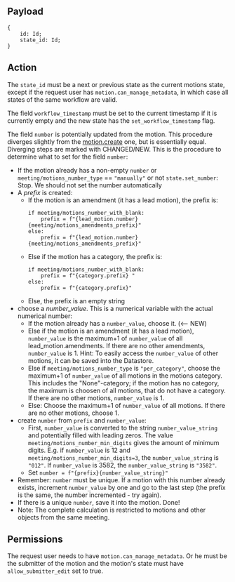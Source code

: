 ## Payload
```
{
    id: Id;
    state_id: Id;
}
```

## Action
The `state_id` must be a next or previous state as the current motions state, except if the request user has `motion.can_manage_metadata`, in which case all states of the same workflow are valid.

The field `workflow_timestamp` must be set to the current timestamp if it is currently empty and the
new state has the `set_workflow_timestamp` flag.

The field `number` is potentially updated from the motion. This procedure diverges slightly from the [motion.create](motion.create.md) one, but is essentially equal. Diverging steps are marked with CHANGED/NEW. This is the procedure to determine what to set for the field `number`:
  * If the motion already has a non-empty `number` or `meeting/motions_number_type` == `"manually"` or not `state.set_number`: Stop. We should not set the number automatically
  * A _prefix_ is created:
    * If the motion is an amendment (it has a lead motion), the prefix is:
      ```
      if meeting/motions_number_with_blank:
          prefix = f"{lead_motion.number} {meeting/motions_amendments_prefix}"
      else:
          prefix = f"{lead_motion.number}{meeting/motions_amendments_prefix}"
      ```
    * Else if the motion has a category, the prefix is:
      ```
      if meeting/motions_number_with_blank:
          prefix = f"{category.prefix} "
      else:
          prefix = f"{category.prefix}"
      ```
    * Else, the prefix is an empty string
  * choose a _number_value_. This is a numerical variable with the actual numerical number:
    * If the motion already has a `number_value`, choose it. (<-- NEW)
    * Else if the motion is an amendment (it has a lead motion), `number_value` is the maximum+1 of `number_value` of all lead_motion.amendments. If there are no other amendments, `number_value` is 1. Hint: To easily access the `number_value` of other motions, it can be saved into the Datastore.
    * Else if `meeting/motions_number_type` is `"per_category"`, choose the maximum+1 of `number_value` of all motions in the motions category. This includes the "None"-category; if the motion has no category, the maximum is choosen of all motions, that do not have a category. If there are no other motions, `number_value` is 1.
    * Else: Choose the maximum+1 of `number_value` of all motions. If there are no other motions, choose 1.
  * create `number` from `prefix` and `number_value`:
    * First, `number_value` is converted to the string `number_value_string` and potentially filled with leading zeros. The value `meeting/motions_number_min_digits` gives the amount of minimum digits. E.g. if `number_value` is 12 and `meeting/motions_number_min_digits=3`, the `number_value_string` is `"012"`. If `number_value` is 3582, the `number_value_string` is `"3582"`.
    * Set `number = f"{prefix}{number_value_string}"`
  * Remember: `number` must be unique. If a motion with this number already exists, increment `number_value` by one and go to the last step (the prefix is the same, the number incremented - try again).
  * If there is a unique `number`, save it into the motion. Done!
  * Note: The complete calculation is restricted to motions and other objects from the same meeting.

## Permissions
The request user needs to have `motion.can_manage_metadata`. Or he must be the submitter of the motion and the motion's state must have `allow_submitter_edit` set to true.
